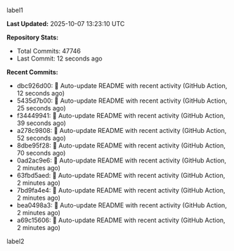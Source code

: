 
label1 
<!-- ACTIVITY_START -->
**Last Updated:** 2025-10-07 13:23:10 UTC

**Repository Stats:**
- Total Commits: 47746
- Last Commit: 12 seconds ago

**Recent Commits:**
- dbc926d00: 🤖 Auto-update README with recent activity (GitHub Action, 12 seconds ago)
- 5435d7b00: 🤖 Auto-update README with recent activity (GitHub Action, 25 seconds ago)
- f34449941: 🤖 Auto-update README with recent activity (GitHub Action, 39 seconds ago)
- a278c9808: 🤖 Auto-update README with recent activity (GitHub Action, 52 seconds ago)
- 8dbe95f28: 🤖 Auto-update README with recent activity (GitHub Action, 70 seconds ago)
- 0ad2ac9e6: 🤖 Auto-update README with recent activity (GitHub Action, 2 minutes ago)
- 63fbd5aed: 🤖 Auto-update README with recent activity (GitHub Action, 2 minutes ago)
- 7bd9fa4e4: 🤖 Auto-update README with recent activity (GitHub Action, 2 minutes ago)
- bea0498a3: 🤖 Auto-update README with recent activity (GitHub Action, 2 minutes ago)
- a69c15606: 🤖 Auto-update README with recent activity (GitHub Action, 2 minutes ago)
<!-- ACTIVITY_END -->

label2
